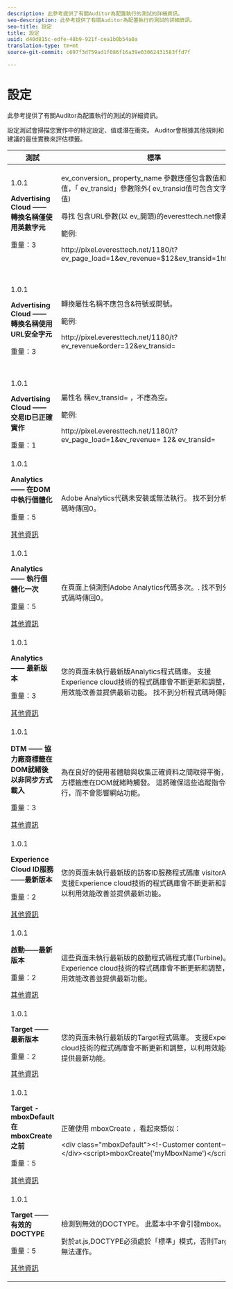 ```yaml
---
description: 此參考提供了有關Auditor為配置執行的測試的詳細資訊。
seo-description: 此參考提供了有關Auditor為配置執行的測試的詳細資訊。
seo-title: 設定
title: 設定
uuid: d40d815c-edfe-48b9-921f-cea1b0b54a0a
translation-type: tm+mt
source-git-commit: c697f3d759ad1f086f16a39e03062431583ffd7f

---
```



# 設定

此參考提供了有關Auditor為配置執行的測試的詳細資訊。

設定測試會掃描您實作中的特定設定、值或潛在衝突。 Auditor會根據其他規則和建議的最佳實務來評估標籤。

<table id="table_A8A1FC360482447185C8460A18426638"> 
 <thead> 
  <tr> 
   <th colname="col1" class="entry"> 測試 </th> 
   <th colname="col2" class="entry"> 標準 </th> 
   <th colname="col3" class="entry"> 建議 </th> 
  </tr>
 </thead>
 <tbody> 
  <tr> 
   <td colname="col1"> 
    <draft-comment>
      1.0.1 
    </draft-comment> <p><b>Advertising Cloud —— 轉換名稱僅使用英數字元</b> </p> <p>重量：3 </p> </td> 
   <td colname="col2"> <p>ev_conversion_ <span class="codeph"> property_name</span> 參數應僅包含數值和小數值，「<span class="codeph"> ev_transid」參數除外(</span><span class="codeph"></span> ev_transid值可包含文字或數值) </p> <p>尋找 <span class="codeph"> 包含URL參數(以</span> ev_開頭)的everesttech.net像素 <span class="codeph"></span>。 </p> <p>範例: </p> <p><span class="codeph"> http://pixel.everesttech.net/1180/t?ev_page_load=1&amp;ev_revenue=$12&amp;ev_transid=1hf74i47 </span> </p> </td> 
   <td colname="col3"> <p> 請確定您的交易屬性參數只包含數值和小數值。 </p> <p> <p>警告： 任何其他值類型都可能導致資料遺失。 </p> </p> </td> 
  </tr> 
  <tr> 
   <td colname="col1"> 
    <draft-comment>
      1.0.1 
    </draft-comment> <p><b>Advertising Cloud —— 轉換名稱使用URL安全字元</b> </p> <p>重量：3 </p> </td> 
   <td colname="col2"> <p> 轉換屬性名稱不應包含&amp;符號或問號。 </p> <p> 範例: </p> <p><span class="codeph"> http://pixel.everesttech.net/1180/t?ev_revenue&amp;order=12&amp;ev_transid=</span> </p> </td> 
   <td colname="col3"> <p>請確定transaction屬性參數不包含非編碼的&amp;符號或問號。 這些會中斷URL格式。 </p> <p> <p>警告：包含非編碼&amp;符號或問號的屬性參數(例如：ev_ <span class="codeph"> formComplete?=1</span> 或 <span class="codeph"> ev_formComplete&amp;Submit=1</span>)，可能會造成資料遺失。 </p> </p> </td> 
  </tr> 
  <tr> 
   <td colname="col1"> 
    <draft-comment>
      1.0.1 
    </draft-comment> <p><b>Advertising Cloud —— 交易ID已正確實作</b> </p> <p>重量：1 </p> </td> 
   <td colname="col2"> <p> 屬性名 <span class="codeph"> 稱ev_transid=</span> ，不應為空。 </p> <p>範例: </p> <p> <span class="codeph"> http://pixel.everesttech.net/1180/t?ev_page_load=1&amp;ev_revenue= 12&amp; ev_transid=</span> </p> </td> 
   <td colname="col3"> <p>屬性名 <span class="codeph"> 稱ev_transid=</span> ，不應留在沒有值(<span class="codeph"> ev_transid=</span>)的情況下。 如果保留此值而沒有值，則可能會丟失事務資料。 為ev_transid=指 <span class="codeph"> 定值</span> ，或從像素中移除參數。 </p> </td> 
  </tr> 
  <tr> 
   <td colname="col1"> 
    <draft-comment>
      1.0.1 
    </draft-comment> <p><b>Analytics —— 在DOM中執行個體化</b> </p> <p>重量：5 </p> <p><a href="https://experiencecloud.adobe.com/resources/help/en_US/sc/implement/impl_testing.html" format="html" scope="external"> 其他資訊</a> </p> </td> 
   <td colname="col2"> <p> Adobe Analytics代碼未安裝或無法執行。 找不到分析程式碼時傳回0。 </p> </td> 
   <td colname="col3"> <p>確認Analytics標籤已實作在頁面上，且未被後續指令碼活動封鎖。 </p> </td> 
  </tr> 
  <tr> 
   <td colname="col1"> 
    <draft-comment>
      1.0.1 
    </draft-comment> <p><b>Analytics —— 執行個體化一次</b> </p> <p>重量：5 </p> <p><a href="https://experiencecloud.adobe.com/resources/help/en_US/sc/implement/" format="https" scope="external"> 其他資訊</a> </p> </td> 
   <td colname="col2"> <p> 在頁面上偵測到Adobe Analytics代碼多次。. 找不到分析程式碼時傳回0。 </p> </td> 
   <td colname="col3"> <p>請確定頁面上只有一個Analytics標籤。 </p> </td> 
  </tr> 
  <tr> 
   <td colname="col1"> 
    <draft-comment>
      1.0.1 
    </draft-comment> <p><b>Analytics —— 最新版本</b> </p> <p>重量：3 </p> <p><a href="https://experiencecloud.adobe.com/resources/help/en_US/sc/appmeasurement/release" format="https" scope="external"> 其他資訊</a> </p> </td> 
   <td colname="col2"> <p> 您的頁面未執行最新版Analytics程式碼庫。 支援Experience cloud技術的程式碼庫會不斷更新和調整，以利用效能改善並提供最新功能。 找不到分析程式碼時傳回0。 </p> </td> 
   <td colname="col3"> <p>安裝最新版的Analytics程式庫。 </p> </td> 
  </tr> 
  <tr> 
   <td colname="col1"> 
    <draft-comment>
      1.0.1 
    </draft-comment> <p><b>DTM —— 協力廠商標籤在DOM就緒後以非同步方式載入</b> </p> <p>重量：3 </p> <p><a href="https://experiencecloud.adobe.com/resources/help/en_US/dtm/load_order.html" format="html" scope="external"> 其他資訊</a> </p> </td> 
   <td colname="col2"> <p>為在良好的使用者體驗與收集正確資料之間取得平衡，第三方標籤應在DOM就緒時觸發。 這將確保這些追蹤指令碼的執行，而不會影響網站功能。 </p> </td> 
   <td colname="col3"> <p>調整執行第三方像素的所有規則，以在DOM就緒時觸發，以解決此問題。 </p> </td> 
  </tr> 
  <tr> 
   <td colname="col1"> 
    <draft-comment>
      1.0.1 
    </draft-comment> <p><b>Experience Cloud ID服務——最新版本</b> </p> <p>重量：2 </p> <p><a href="https://experiencecloud.adobe.com/resources/help/en_US/dtm/macid.html" format="html" scope="external"> 其他資訊</a> </p> </td> 
   <td colname="col2"> <p> 您的頁面未執行最新版的訪客ID服務程式碼庫 <span class="codeph"> visitorAPI.js</span>。 支援Experience cloud技術的程式碼庫會不斷更新和調整，以利用效能改善並提供最新功能。 </p> </td> 
   <td colname="col3"> <p>安裝最新版的訪客ID服務程式庫。 </p> </td> 
  </tr> 
  <tr> 
   <td colname="col1"> 
    <draft-comment>
      1.0.1 
    </draft-comment> <p><b>啟動——最新版本</b> </p> <p>重量：2 </p> <p><a href="https://docs.adobelaunch.com/getting-started" format="https" scope="external"> 其他資訊</a> </p> </td> 
   <td colname="col2"> <p>這些頁面未執行最新版的啟動程式碼程式庫(Turbine)。 支援Experience cloud技術的程式碼庫會不斷更新和調整，以利用效能改善並提供最新功能。 </p> </td> 
   <td colname="col3"> <p> 重建並發佈啟動程式庫，以更新啟動程式庫。 </p> </td> 
  </tr> 
  <tr> 
   <td colname="col1"> 
    <draft-comment>
      1.0.1 
    </draft-comment> <p><b>Target —— 最新版本</b> </p> <p>重量：2 </p> <p><a href="https://experiencecloud.adobe.com/resources/help/en_US/target/dtm/update-target-tool.html" format="html" scope="external"> 其他資訊</a> </p> </td> 
   <td colname="col2"> <p> 您的頁面未執行最新版的Target程式碼庫。 支援Experience cloud技術的程式碼庫會不斷更新和調整，以利用效能改善並提供最新功能。 </p> </td> 
   <td colname="col3"> <p>安裝最新版的Target程式庫。 </p> </td> 
  </tr> 
  <tr> 
   <td colname="col1"> 
    <draft-comment>
      1.0.1 
    </draft-comment> <p><b>Target - mboxDefault在mboxCreate之前 </b> </p> <p>重量：5 </p> <p><a href="https://experiencecloud.adobe.com/resources/help/en_US/target/ov2/r_target-atjs-mboxcreate.html" format="html" scope="external"> 其他資訊</a> </p> </td> 
   <td colname="col2"> <p>正確使用 <span class="codeph"> mboxCreate</span> ，看起來類似： </p> <p> <span class="codeph"> &lt;div class="mboxDefault"&gt;&lt;!-Customer content—&gt;&lt;/div&gt;&lt;script&gt;mboxCreate('myMboxName')&lt;/script&gt;</span> </p> </td> 
   <td colname="col3"> <p>請務必在叫 <span class="codeph"> 用mboxCreate()前加入&lt;div class="mboxDefault"&gt;&lt;/div&gt;</span><span class="codeph"> 標籤</span>。 at.js不會為您新增一個。 </p> </td> 
  </tr> 
  <tr> 
   <td colname="col1"> 
    <draft-comment>
      1.0.1 
    </draft-comment> <p><b>Target —— 有效的DOCTYPE</b> </p> <p>重量：5 </p> <p><a href="https://experiencecloud.adobe.com/resources/help/en_US/target/ov2/r_target-atjs-mboxcreate.html" format="html" scope="external"> 其他資訊</a> </p> </td> 
   <td colname="col2"> <p> 檢測到無效的DOCTYPE。 此藍本中不會引發mbox。 </p> <p>對於at.js,DOCTYPE必須處於「標準」模式，否則Target將無法運作。 </p> </td> 
   <td colname="col3"> <p>更新頁面上的DOCTYPE。 </p> </td> 
  </tr> 
 </tbody> 
</table>

